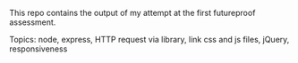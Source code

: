 This repo contains the output of my attempt at the first futureproof assessment.

Topics: node, express, HTTP request via library, link css and js files, jQuery, responsiveness